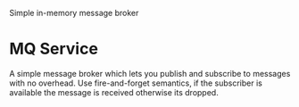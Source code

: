 Simple in-memory message broker

# MQ Service

A simple message broker which lets you publish and subscribe to messages with no 
overhead. Use fire-and-forget semantics, if the subscriber is available the message 
is received otherwise its dropped.
